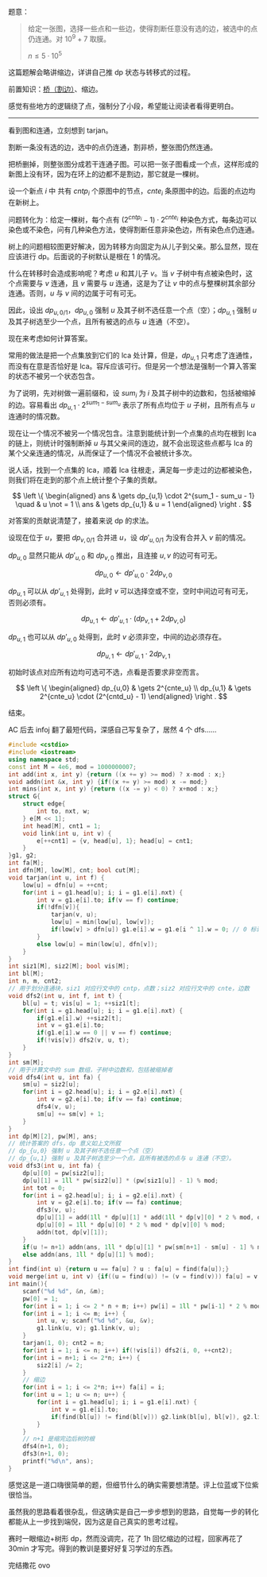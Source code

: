 题意：

> 给定一张图，选择一些点和一些边，使得割断任意没有选的边，被选中的点仍连通。对 $10^9+7$ 取膜。
> 
> $n \leq 5 \cdot 10^5$

这篇题解会略讲缩边，详讲自己推 dp 状态与转移式的过程。

前置知识：[桥（割边）](https://oi-wiki.org/graph/cut/#%E5%89%B2%E8%BE%B9)、缩边。

感觉有些地方的逻辑绕了点，强制分了小段，希望能让阅读者看得更明白。

-----------

看到图和连通，立刻想到 tarjan。

割断一条没有选的边，选中的点仍连通，割非桥，整张图仍然连通。

把桥删掉，则整张图分成若干连通子图。可以把一张子图看成一个点，这样形成的新图上没有环，因为在环上的边都不是割边，那它就是一棵树。

设一个新点 $i$ 中 共有 $cntp_{i}$ 个原图中的节点，$cnte_{i}$ 条原图中的边。后面的点边均在新树上。

问题转化为：给定一棵树，每个点有 $(2^{cntp_i}-1) \cdot 2^{cnte_i}$ 种染色方式，每条边可以染色或不染色，问有几种染色方法，使得割断任意非染色边，所有染色点仍连通。

树上的问题相较图更好解决，因为转移方向固定为从儿子到父亲。那么显然，现在应该进行 dp。后面说的子树默认是根在 $1$ 的情况。

什么在转移时会造成影响呢？考虑 $u$ 和其儿子 $v$。当 $v$ 子树中有点被染色时，这个点需要与 $v$ 连通，且 $v$ 需要与 $u$ 连通，这是为了让 $v$ 中的点与整棵树其余部分连通。否则，$u$ 与 $v$ 间的边属于可有可无。

因此，设出 $dp_{u,0/1}$，$dp_{u,0}$ 强制 $u$ 及其子树不选任意一个点（空）；$dp_{u,1}$ 强制 $u$ 及其子树选至少一个点，且所有被选的点与 $u$ 连通（不空）。

现在来考虑如何计算答案。

常用的做法是把一个点集放到它们的 lca 处计算，但是，$dp_{u,1}$ 只考虑了连通性，而没有在意是否恰好是 lca。容斥应该可行。但是另一个想法是强制一个算入答案的状态不被另一个状态包含。

为了说明，先对树做一遍前缀和，设 $sum_i$ 为 $i$ 及其子树中的边数和，包括被缩掉的边。容易看出 $dp_{u,1} \cdot 2^{sum_1 - sum_u}$ 表示了所有点均位于 $u$ 子树，且所有点与 $u$ 连通时的情况数。

现在让一个情况不被另一个情况包含。注意到能统计到一个点集的点均在根到 lca 的链上，则统计时强制断掉 $u$ 与其父亲间的连边，就不会出现这些点都与 lca 的某个父亲连通的情况，从而保证了一个情况不会被统计多次。

说人话，找到一个点集的 lca，顺着 lca 往根走，满足每一步走过的边都被染色，则我们将在走到的那个点上统计整个子集的贡献。

$$
\left \{
\begin{aligned}
ans & \gets dp_{u,1} \cdot 2^{sum_1 - sum_u - 1} \quad & u \not = 1 \\
ans & \gets dp_{u,1} & u = 1
\end{aligned}
\right .
$$

对答案的贡献说清楚了，接着来说 dp 的求法。

设现在位于 $u$，要把 $dp_{v,0/1}$ 合并进 $u$，设 $dp'_{u,0/1}$ 为没有合并入 $v$ 前的情况。

$dp_{u,0}$ 显然只能从 $dp'_{u,0}$ 和 $dp_{v,0}$ 推出，且连接 $u,v$ 的边可有可无。

$$dp_{u,0} \gets dp'_{u,0} \cdot 2dp_{v,0}$$

$dp_{u,1}$ 可以从 $dp'_{u,1}$ 处得到，此时 $v$ 可以选择空或不空，空时中间边可有可无，否则必须有。

$$dp_{u,1} \gets dp'_{u,1} \cdot (dp_{v,1} + 2dp_{v,0})$$

$dp_{u,1}$ 也可以从 $dp'_{u,0}$ 处得到，此时 $v$ 必须非空，中间的边必须存在。

$$dp_{u,1} \gets dp'_{u,1} \cdot 2dp_{v,1}$$

初始时该点对应所有边均可选可不选，点看是否要求非空而言。

$$
\left \{
\begin{aligned}
dp_{u,0} & \gets 2^{cnte_u}  \\
dp_{u,1} & \gets 2^{cnte_u} \cdot (2^{cntd_u} - 1)
\end{aligned}
\right .
$$

结束。

AC 后去 infoj 翻了最短代码，深感自己写复杂了，居然 $4$ 个 dfs……

```cpp
#include <cstdio>
#include <iostream>
using namespace std;
const int M = 4e6, mod = 1000000007;
int add(int x, int y) {return ((x += y) >= mod) ? x-mod : x;}
void addn(int &x, int y) {if((x += y) >= mod) x -= mod;}
int mins(int x, int y) {return ((x -= y) < 0) ? x+mod : x;}
struct G{
    struct edge{
        int to, nxt, w;
    } e[M << 1];
    int head[M], cnt1 = 1;
    void link(int u, int v) {
        e[++cnt1] = {v, head[u], 1}; head[u] = cnt1;
    }
}g1, g2;
int fa[M]; 
int dfn[M], low[M], cnt; bool cut[M];
void tarjan(int u, int f) {
    low[u] = dfn[u] = ++cnt; 
    for(int i = g1.head[u]; i; i = g1.e[i].nxt) {
        int v = g1.e[i].to; if(v == f) continue;
        if(!dfn[v]){
            tarjan(v, u);
            low[u] = min(low[u], low[v]);
            if(low[v] > dfn[u]) g1.e[i].w = g1.e[i ^ 1].w = 0; // 0 标记为割边，i^1 用了成对变换的技巧，把反边一起标记
        }
        else low[u] = min(low[u], dfn[v]);
    }
} 
int siz1[M], siz2[M]; bool vis[M];
int bl[M];
int n, m, cnt2;
// 用于划分连通块，siz1 对应行文中的 cntp，点数；siz2 对应行文中的 cnte，边数
void dfs2(int u, int f, int t) {
    bl[u] = t; vis[u] = 1; ++siz1[t];
    for(int i = g1.head[u]; i; i = g1.e[i].nxt) {
        if(g1.e[i].w) ++siz2[t];
        int v = g1.e[i].to;
        if(g1.e[i].w == 0 || v == f) continue;
        if(!vis[v]) dfs2(v, u, t);
    }
}
int sm[M];
// 用于计算文中的 sum 数组，子树中边数和，包括被缩掉者
void dfs4(int u, int fa) {
    sm[u] = siz2[u];
    for(int i = g2.head[u]; i; i = g2.e[i].nxt) {
        int v = g2.e[i].to; if(v == fa) continue;
        dfs4(v, u);
        sm[u] += sm[v] + 1;
    }
}
int dp[M][2], pw[M], ans;
// 统计答案的 dfs，dp 意义如上文所叙
// dp_{u,0} 强制 u 及其子树不选任意一个点（空）
// dp_{u,1} 强制 u 及其子树选至少一个点，且所有被选的点与 u 连通（不空）。
void dfs3(int u, int fa) {
    dp[u][0] = pw[siz2[u]];
    dp[u][1] = 1ll * pw[siz2[u]] * (pw[siz1[u]] - 1) % mod;
    int tot = 0;
    for(int i = g2.head[u]; i; i = g2.e[i].nxt) {
        int v = g2.e[i].to; if(v == fa) continue;
        dfs3(v, u);
        dp[u][1] = add(1ll * dp[u][1] * add(1ll * dp[v][0] * 2 % mod, dp[v][1]) % mod, 1ll * dp[u][0] * dp[v][1] % mod);
        dp[u][0] = 1ll * dp[u][0] * 2 % mod * dp[v][0] % mod;
        addn(tot, dp[v][1]);
    }
    if(u != n+1) addn(ans, 1ll * dp[u][1] * pw[sm[n+1] - sm[u] - 1] % mod);
    else addn(ans, 1ll * dp[u][1] % mod);
}
int find(int u) {return u == fa[u] ? u : fa[u] = find(fa[u]);}
void merge(int u, int v) {if((u = find(u)) != (v = find(v))) fa[u] = v;}
int main(){
    scanf("%d %d", &n, &m);
    pw[0] = 1;
    for(int i = 1; i <= 2 * n + m; i++) pw[i] = 1ll * pw[i-1] * 2 % mod;
    for(int i = 1; i <= m; i++) {
        int u, v; scanf("%d %d", &u, &v);
        g1.link(u, v); g1.link(v, u);
    }
    tarjan(1, 0); cnt2 = n;
    for(int i = 1; i <= n; i++) if(!vis[i]) dfs2(i, 0, ++cnt2);
    for(int i = n+1; i <= 2*n; i++) {
        siz2[i] /= 2; 
    }
    // 缩边
    for(int i = 1; i <= 2*n; i++) fa[i] = i;
    for(int u = 1; u <= n; u++) {
        for(int i = g1.head[u]; i; i = g1.e[i].nxt) {
            int v = g1.e[i].to; 
            if(find(bl[u]) != find(bl[v])) g2.link(bl[u], bl[v]), g2.link(bl[v], bl[u]), merge(bl[u], bl[v]);
        }
    }
    // n+1 是缩完边后树的根
    dfs4(n+1, 0);
    dfs3(n+1, 0);
    printf("%d\n", ans);
}
```

感觉这是一道口嗨很简单的题，但细节什么的确实需要想清楚。评上位蓝或下位紫很恰当。

虽然我的思路看着很杂乱，但这确实是自己一步步想到的思路，自觉每一步的转化都能从上一步找到端倪，因为这是自己真实的思考过程。

赛时一眼缩边+树形 dp，然而没调完，花了 1h 回忆缩边的过程，回家再花了 30min 才写完。得到的教训是要好好复习学过的东西。

完结撒花 ovo
